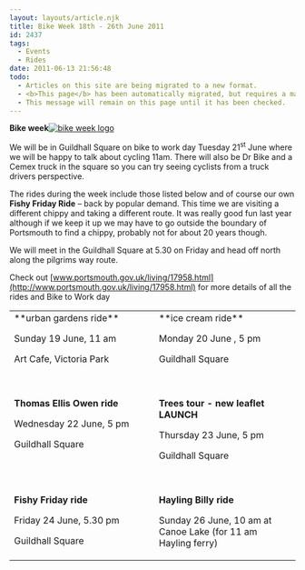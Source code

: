```yaml
---
layout: layouts/article.njk
title: Bike Week 18th - 26th June 2011
id: 2437
tags:
  - Events
  - Rides
date: 2011-06-13 21:56:48
todo:
  - Articles on this site are being migrated to a new format.
  - <b>This page</b> has been automatically migrated, but requires a manual check-&amp;-tune to ensure the format and links all work as expected.
  - This message will remain on this page until it has been checked.
---
```


**Bike week**[![bike week logo](http://www.pompeybug.co.uk/wp-content/uploads/2011/06/bike-week2.jpg)](http://www.pompeybug.co.uk/2011/06/bike-week-18th-26th-june-2011/bike-week-4/)

We will be in Guildhall Square on bike to work day Tuesday 21<sup>st</sup> June where we will be happy to talk about cycling 11am. There will also be Dr Bike and a Cemex truck in the square so you can try seeing cyclists from a truck drivers perspective.

The rides during the week include those listed below and of course our own **Fishy Friday Ride** – back by popular demand. This time we are visiting a different chippy and taking a different route. It was really good fun last year although if we keep it up we may have to go outside the boundary of Portsmouth to find a chippy, probably not for about 20 years though.

We will meet in the Guildhall Square at 5.30 on Friday and head off north along the pilgrims way route.

Check out [www.portsmouth.gov.uk/living/17958.html](http://www.portsmouth.gov.uk/living/17958.html) for more details of all the rides and Bike to Work day

<table border="0" cellspacing="0" cellpadding="0">
<tbody>
<tr>
<td width="331" valign="top">**urban gardens ride**&nbsp;

Sunday 19 June, 11 am

Art Cafe, Victoria Park </td>
<td width="331" valign="top">**ice cream   ride**&nbsp;

Monday 20 June , 5 pm

Guildhall Square </td>
</tr>
<tr>
<td width="331" valign="top">&nbsp;

**Thomas Ellis Owen ride**

Wednesday 22 June,   5 pm

Guildhall Square</td>
<td width="331" valign="top">&nbsp;

**Trees   tour - new leaflet LAUNCH**

Thursday 23 June, 5 pm

Guildhall Square               </td>
</tr>
<tr>
<td width="331" valign="top">&nbsp;

**Fishy Friday   ride**

Friday 24 June, 5.30 pm

Guildhall Square </td>
<td width="331" valign="top">&nbsp;

**Hayling Billy   ride**

Sunday 26 June, 10 am at Canoe Lake   (for 11 am Hayling ferry) </td>
</tr>
</tbody>
</table>
&nbsp;